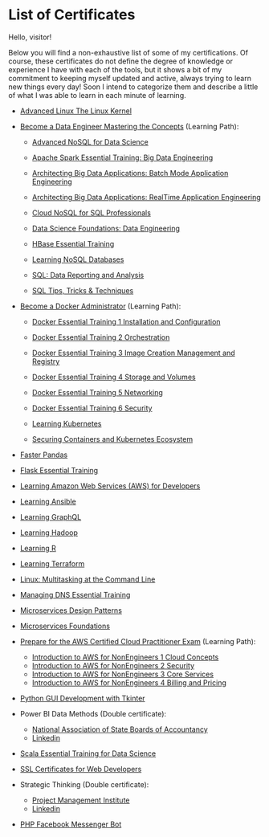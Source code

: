 # List of Certificates

Hello, visitor!

Below you will find a non-exhaustive list of some of my certifications. Of course, these certificates do not define the degree of knowledge or experience I have with each of the tools, but it shows a bit of my commitment to keeping myself updated and active, always trying to learn new things every day!
Soon I intend to categorize them and describe a little of what I was able to learn in each minute of learning.


- [Advanced Linux The Linux Kernel](./CertificateOfCompletion_Advanced%20Linux%20The%20Linux%20Kernel.pdf)

- [Become a Data Engineer Mastering the Concepts](./CertificateOfCompletion_Become%20a%20Data%20Engineer%20Mastering%20the%20Concepts.pdf) (Learning Path):

    - [Advanced NoSQL for Data Science](./CertificateOfCompletion_Advanced%20NoSQL%20for%20Data%20Science.pdf)

    - [Apache Spark Essential Training: Big Data Engineering](./CertificateOfCompletion_Apache%20Spark%20Essential%20Training%20Big%20Data%20Engineering.pdf)

    - [Architecting Big Data Applications: Batch Mode Application Engineering](./CertificateOfCompletion_Architecting%20Big%20Data%20Applications%20Batch%20Mode%20Application%20Engineering.pdf)    

    - [Architecting Big Data Applications: RealTime Application Engineering](./CertificateOfCompletion_Architecting%20Big%20Data%20Applications%20RealTime%20Application%20Engineering.pdf)

    - [Cloud NoSQL for SQL Professionals](./CertificateOfCompletion_Cloud%20NoSQL%20for%20SQL%20Professionals.pdf)

    - [Data Science Foundations: Data Engineering](./CertificateOfCompletion_Data%20Science%20Foundations%20Data%20Engineering.pdf)

    - [HBase Essential Training](./CertificateOfCompletion_HBase%20Essential%20Training.pdf)

    - [Learning NoSQL Databases](./CertificateOfCompletion_Learning%20NoSQL%20Databases.pdf)

    - [SQL: Data Reporting and Analysis](./CertificateOfCompletion_SQL%20Data%20Reporting%20and%20Analysis.pdf)

    - [SQL Tips, Tricks & Techniques](./CertificateOfCompletion_SQL%20Tips%20Tricks%20%20Techniques.pdf)

- [Become a Docker Administrator](./CertificateOfCompletion_Become%20a%20Docker%20Administrator.pdf) (Learning Path):

    - [Docker Essential Training 1 Installation and Configuration](./CertificateOfCompletion_Docker%20Essential%20Training%201%20Installation%20and%20Configuration.pdf)

    - [Docker Essential Training 2 Orchestration](./CertificateOfCompletion_Docker%20Essential%20Training%202%20Orchestration.pdf)

    - [Docker Essential Training 3 Image Creation Management and Registry](./CertificateOfCompletion_Docker%20Essential%20Training%203%20Image%20Creation%20Management%20and%20Registry.pdf)

    - [Docker Essential Training 4 Storage and Volumes](./CertificateOfCompletion_Docker%20Essential%20Training%204%20Storage%20and%20Volumes.pdf)

    - [Docker Essential Training 5 Networking](./CertificateOfCompletion_Docker%20Essential%20Training%205%20Networking.pdf)

    - [Docker Essential Training 6 Security](./CertificateOfCompletion_Docker%20Essential%20Training%206%20Security.pdf)

    - [Learning Kubernetes](./CertificateOfCompletion_Learning%20Kubernetes.pdf)

    - [Securing Containers and Kubernetes Ecosystem](./CertificateOfCompletion_Securing%20Containers%20and%20Kubernetes%20Ecosystem.pdf)

- [Faster Pandas](./CertificateOfCompletion_Faster%20pandas.pdf)

- [Flask Essential Training](./CertificateOfCompletion_Flask%20Essential%20Training.pdf)

- [Learning Amazon Web Services (AWS) for Developers](./CertificateOfCompletion_Learning%20Amazon%20Web%20Services%20AWS%20for%20Developers.pdf)

- [Learning Ansible](./CertificateOfCompletion_Learning%20Ansible.pdf)

- [Learning GraphQL](./CertificateOfCompletion_Learning%20GraphQL.pdf)

- [Learning Hadoop](./CertificateOfCompletion_Learning%20Hadoop.pdf)

- [Learning R](./CertificateOfCompletion_Learning%20R.pdf)

- [Learning Terraform](./CertificateOfCompletion_Learning%20Terraform.pdf)

- [Linux: Multitasking at the Command Line](./CertificateOfCompletion_Linux%20Multitasking%20at%20the%20command%20line.pdf)

- [Managing DNS Essential Training](./CertificateOfCompletion_Managing%20DNS%20Essential%20Training.pdf)

- [Microservices Design Patterns](./CertificateOfCompletion_Microservices%20Design%20Patterns.pdf)

- [Microservices Foundations](./CertificateOfCompletion_Microservices%20Foundations.pdf)

- [Prepare for the AWS Certified Cloud Practitioner Exam](./CertificateOfCompletion_Prepare%20for%20the%20AWS%20Certified%20Cloud%20Practitioner%20Exam.pdf) (Learning Path):
    - [Introduction to AWS for NonEngineers 1 Cloud Concepts](./CertificateOfCompletion_Introduction%20to%20AWS%20for%20NonEngineers%201%20Cloud%20Concepts.pdf)
    - [Introduction to AWS for NonEngineers 2 Security](./CertificateOfCompletion_Introduction%20to%20AWS%20for%20NonEngineers%202%20Security.pdf)
    - [Introduction to AWS for NonEngineers 3 Core Services](./CertificateOfCompletion_Introduction%20to%20AWS%20for%20NonEngineers%203%20Core%20Services.pdf)
    - [Introduction to AWS for NonEngineers 4 Billing and Pricing](./CertificateOfCompletion_Introduction%20to%20AWS%20for%20NonEngineers%204%20Billing%20and%20Pricing.pdf)

- [Python GUI Development with Tkinter](./CertificateOfCompletion_Python%20GUI%20Development%20with%20Tkinter.pdf)

- Power BI Data Methods (Double certificate):
    - [National Association of State Boards of Accountancy](./CertificateOfCompletion_Power%20BI%20Data%20Methods%20_.pdf)
    - [Linkedin](./CertificateOfCompletion_Power%20BI%20Data%20Methods.pdf)

- [Scala Essential Training for Data Science](./CertificateOfCompletion_Scala%20Essential%20Training%20for%20Data%20Science.pdf)

- [SSL Certificates for Web Developers](./CertificateOfCompletion_SSL%20Certificates%20for%20Web%20Developers.pdf)

- Strategic Thinking (Double certificate):
    - [Project Management Institute](./CertificateOfCompletion_Strategic%20Thinking.pdf)
    - [Linkedin](./CertificateOfCompletion_Strategic%20Thinking%20_.pdf)

- [PHP Facebook Messenger Bot](./PHP%20Facebook%20Messenger%20Bot.pdf)